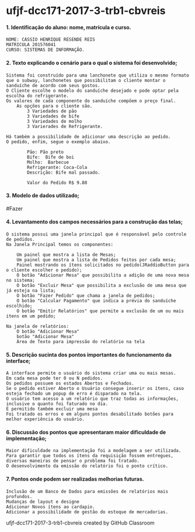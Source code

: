 # ufjf-dcc171-2017-3-trb1-cbvreis
<h4>1. Identificação do aluno: nome, matrícula e curso.</h4>


	NOME: CÁSSIO HENRIQUE RESENDE REIS
	MATRICULA 201576041
	CURSO: SISTEMAS DE INFORMAÇÃO.



<h4>2. Texto explicando o cenário para o qual o sistema foi desenvolvido;</h4>

	Sistema foi construído para uma lanchonete que utiliza o mesmo formato que o subway, lanchonetes que possibilitam o cliente montar o sanduíche de acordo com seus gostos.
	O Cliente escolhe o modelo do sanduíche desejado e pode optar pela escolha do refrigerante.
	Os valores de cada componente do sanduíche compõem o preço final.
		As opções para o cliente são.
			3 Variedades de pão
			3 Variedades de bife
			3 Variedades de molho
			3 Varierades de Refrigerante.

	Há também a possibilidade de adicionar uma descrição ao pedido.
	O pedido, enfim, segue o exemplo abaixo.

			Pão: Pão preto
			Bife:  Bife de boi
			Molho:  Barbecue
			Refrigerante: Coca-Cola
			Descrição: Bife mal passado.

			Valor do Pedido R$ 9.80


<h4>3. Modelo de dados utilizado;</h4>
#Fazer
<h4>4. Levantamento dos campos necessários para a construção das telas;</h4>

	O sistema possui uma janela principal que é responsável pelo controle de pedidos.
	Na Janela Principal temos os componentes:

		Um painel que mostra a lista de Mesas;
		Um painel que mostra a lista de Pedidos feitos por cada mesa;
		Painel mostrando os ítens solicitados no pedido(JRaddioButton para o cliente escolher o pedido);
		O botão "Adicionar Mesa" que possibilita a adição de uma nova mesa no sistema;
		O botão "Excluir Mesa" que possibilita a exclusão de uma mesa que já esteja na lista;
		O botão "Fazer Pedido" que chama a janela de pedidos;
		O botão "Calcular Pagamento" que indica a prévia do sanduíche escolhido;
		O botão "Emitir Relatórios" que permite a exclusão de um ou mais itens em um pedido;

	Na janela de relatórios:
		O botão "Adicionar Mesa"
		botão "Adicionar Mesa"
		Área de Texto para impressão do relatório na tela


<h4>5. Descrição sucinta dos pontos importantes do funcionamento da interface;</h4>

	A interface permite o usuário do sistema criar uma ou mais mesas.
	Em cada mesa pode ter 0 ou N pedidos.
	Os pedidos possuem os estados Abertos e Fechados.
	Se o pedido estiver Aberto o Usuário consegue inserir os ítens, caso esteja fechado um popup de erro é disparado na tela.
	O usuário tem acesso a um relatório que traz todas as informações, inclusive o quanto foi faturado no dia.
	É permitido também excluir uma mesa
	Foi tratado os erros e em alguns pontos desabilitado botões para melhor experiência do usuário.


<h4>6. Discussão dos pontos que apresentaram maior dificuldade de implementação;</h4>

	Maior dificuldade na implementação foi a modelagem a ser utilizada.
	Para garantir que todos os ítens da requisição fossem entregues, diversas maneiras de pensar o problema foi tratado.
	O desenvolvimento da emissão do relatório foi o ponto crítico.


<h4>7. Pontos onde podem ser realizadas melhorias futuras.</h4>

	Inclusão de um Banco de Dados para emissões de relatórios mais profundos.
	Mudanças de layout e designe
	Adicionar Novos ítens ao cardapio.
	Adicionar a possibilidade de gestão do estoque de mercadorias.


ufjf-dcc171-2017-3-trb1-cbvreis created by GitHub Classroom
